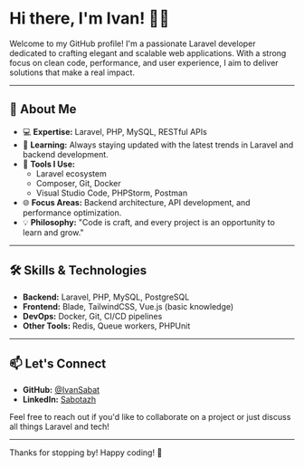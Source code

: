 # Hi there, I'm Ivan! 👋🏻

Welcome to my GitHub profile! I'm a passionate Laravel developer dedicated to crafting elegant and scalable web applications. With a strong focus on clean code, performance, and user experience, I aim to deliver solutions that make a real impact.

---

## 🚀 About Me

- 💻 **Expertise:** Laravel, PHP, MySQL, RESTful APIs
- 🌱 **Learning:** Always staying updated with the latest trends in Laravel and backend development.
- 🔧 **Tools I Use:**
  - Laravel ecosystem
  - Composer, Git, Docker
  - Visual Studio Code, PHPStorm, Postman
- 🌐 **Focus Areas:** Backend architecture, API development, and performance optimization.
- 💡 **Philosophy:** "Code is craft, and every project is an opportunity to learn and grow."

---

## 🛠️ Skills & Technologies

- **Backend:** Laravel, PHP, MySQL, PostgreSQL
- **Frontend:** Blade, TailwindCSS, Vue.js (basic knowledge)
- **DevOps:** Docker, Git, CI/CD pipelines
- **Other Tools:** Redis, Queue workers, PHPUnit

---

## 📫 Let's Connect

- **GitHub:** [@IvanSabat](https://github.com/IvanSabat)
- **LinkedIn:** [Sabotazh](https://www.linkedin.com/in/sabotazh/)

Feel free to reach out if you'd like to collaborate on a project or just discuss all things Laravel and tech!

---

Thanks for stopping by! Happy coding! 🚀
